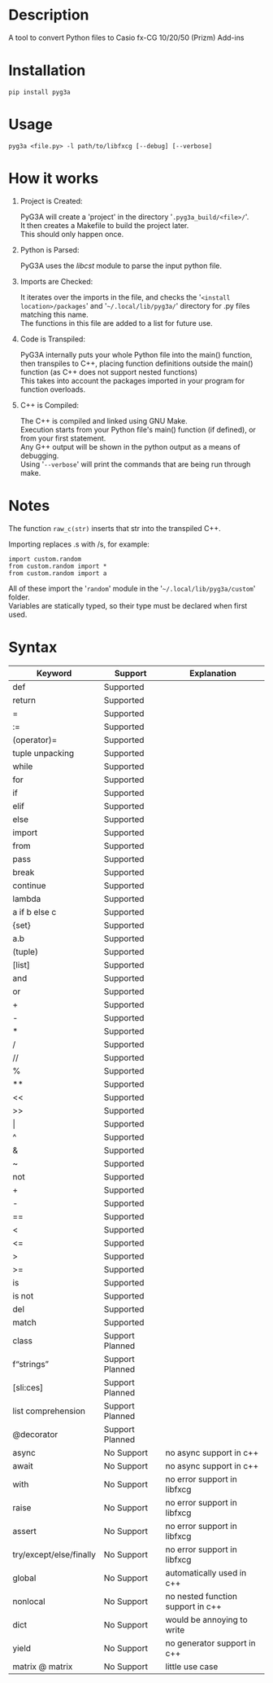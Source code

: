 # Description

A tool to convert Python files to Casio fx-CG 10/20/50 (Prizm) Add-ins

# Installation

    pip install pyg3a


# Usage

    pyg3a <file.py> -l path/to/libfxcg [--debug] [--verbose]


# How it works

1.  Project is Created:
    
    PyG3A will create a 'project' in the directory '`.pyg3a_build/<file>/`'. <br/>
    It then creates a Makefile to build the project later. <br/>
    This should only happen once.

2.  Python is Parsed:
    
    PyG3A uses the *libcst* module to parse the input python file.

3.  Imports are Checked:
    
    It iterates over the imports in the file, and checks the '`<install location>/packages`' and '`~/.local/lib/pyg3a/`' directory for .py files matching this name. <br/>
    The functions in this file are added to a list for future use.

4.  Code is Transpiled:
    
	PyG3A internally puts your whole Python file into the main() function, then transpiles to C++, placing function definitions outside the main() function (as C++ does not support nested functions)<br/>
    This takes into account the packages imported in your program for function overloads.

5.  C++ is Compiled:
    
    The C++ is compiled and linked using GNU Make. <br/>
    Execution starts from your Python file's main() function (if defined), or from your first statement. <br/>
    Any G++ output will be shown in the python output as a means of debugging. <br/>
    Using '`--verbose`' will print the commands that are being run through make.


# Notes

The function `raw_c(str)` inserts that str into the transpiled C++.

Importing replaces .s with /s, for example:

    import custom.random
    from custom.random import *
    from custom.random import a

All of these import the '`random`' module in the '`~/.local/lib/pyg3a/custom`' folder. <br/>
Variables are statically typed, so their type must be declared when first used.

# Syntax

| Keyword | Support | Explanation |
| ------- | ------- | ----------- |
| def | Supported |
| return | Supported |
| = | Supported |
| := | Supported |
| (operator)= | Supported |
| tuple unpacking | Supported |
| while | Supported |
| for | Supported |
| if | Supported |
| elif | Supported |
| else | Supported |
| import | Supported |
| from | Supported |
| pass | Supported |
| break | Supported |
| continue | Supported |
| lambda | Supported |
| a if b else c | Supported |
| {set} | Supported |
| a.b | Supported |
| (tuple) | Supported |
| [list] | Supported |
| and | Supported |
| or | Supported |
| + | Supported |
| - | Supported |
| \* | Supported |
| / | Supported |
| // | Supported |
| % | Supported |
| \*\* | Supported |
| << | Supported |
| >> | Supported |
| \| | Supported |
| ^ | Supported |
| & | Supported |
| ~ | Supported |
| not | Supported |
| + | Supported |
| - | Supported |
| == | Supported |
| < | Supported |
| <= | Supported |
| > | Supported |
| \>= | Supported |
| is | Supported |
| is not | Supported |
| del | Supported |
| match | Supported |
| class | Support Planned |
| f&ldquo;strings&rdquo; | Support Planned |
| [sli:ces] | Support Planned |
| list comprehension | Support Planned |
| @decorator  | Support Planned |
| async | No Support | no async support in c++ |
| await | No Support | no async support in c++ |
| with | No Support | no error support in libfxcg |
| raise | No Support | no error support in libfxcg |
| assert | No Support | no error support in libfxcg |
| try/except/else/finally | No Support | no error support in libfxcg |
| global | No Support | automatically used in c++ |
| nonlocal | No Support | no nested function support in c++ |
| dict | No Support | would be annoying to write |
| yield | No Support | no generator support in c++ |
| matrix @ matrix | No Support | little use case |
